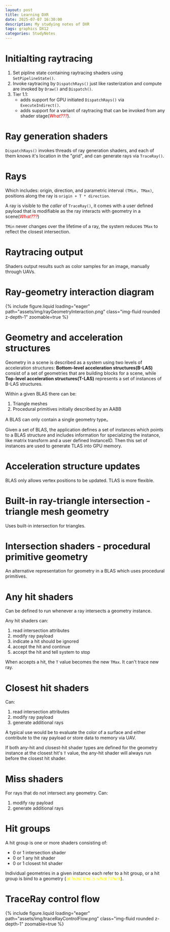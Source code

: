 ```yaml
---
layout: post
title: Learning DXR
date: 2025-07-07 16:30:00
description: My studying notes of DXR
tags: graphics DX12
categories: StudyNotes
---
```


# Initialting raytracing

1. Set pipline state containing raytracing shaders using `SetPipelineState()`.
2. Invoke raytracing by `DispatchRays()` just like rasterization and compute are invoked by `Draw()` and `Dispatch()`.
3. Tier 1.1: 
   * adds support for GPU initiated `DispatchRays()` via `ExecuteIndirect()`.
   * adds support for a variant of raytracing that can be invoked from any shader stage(<span style="color:red">*What???*</span>).

# Ray generation shaders

`DispatchRays()` invokes threads of ray generation shaders, and each of them knows it's location in the "grid", and can generate rays via `TraceRay()`.

# Rays

Which includes: origin, direction, and parametric interval `(TMin, TMax)`, positions along the ray is `origin + T * direction`.

A ray is visible to the *caller* of `TraceRay()`, it comes with a user defined payload that is modifiable as the ray interacts with geometry in a scene(<span style="color:red">*What???*</span>)

`TMin` never changes over the lifetime of a ray, the system reduces `TMax` to reflect the closest intersection.

# Raytracing output

Shaders output results such as color samples for an image, manually through UAVs.

# Ray-geometry interaction diagram

<div class="row mt-3">
    <div class="col-sm mt-3 mt-md-0">
        {% include figure.liquid loading="eager" path="assets/img/rayGeometryInteraction.png" class="img-fluid rounded z-depth-1" zoomable=true %}
    </div>
</div>

# Geometry and acceleration structures

Geometry in a scene is described as a system using two levels of acceleration structures: **Bottom-level acceleration structures(B-LAS)** consist of a set of geometries that are building blocks for a scene, while **Top-level acceleration structures(T-LAS)** represents a set of instances of B-LAS structures.

Within a given BLAS there can be:

1. Triangle meshes
2. Procedural primitives initially described by an AABB

A BLAS can only contain a single geometry type。

Given a set of BLAS, the application defines a set of instances which points to a BLAS structure and includes information for specializing the instance, like matrix transform and a user defined InstanceID. Then this set of instances are used to generate TLAS into GPU memory.

# Acceleration structure updates

BLAS only allows vertex positions to be updated. TLAS is more flexible.

# Built-in ray-triangle intersection - triangle mesh geometry

Uses built-in intersection for triangles.

# Intersection shaders - procedural primitive geometry

An alternative representation for geometry in a BLAS which uses procedural primitives.

# Any hit shaders

Can be defined to run whenever a ray intersects a geometry instance.

Any hit shaders can:

1. read intersection attributes
2. modify ray payload
3. indicate a hit should be ignored
4. accept the hit and continue
5. accept the hit and tell system to stop

When accepts a hit, the `T` value becomes the new `TMax`. It can't trace new ray.

# Closest hit shaders

Can:

1. read intersection attributes
2. modify ray payload
3. generate additional rays

A typical use would be to evaluate the color of a surface and either contribute to the ray payload or store data to memory via UAV.

If both any-hit and closest-hit shader types are defined for the geometry instance at the closest hit's `T` value, the any-hit shader will always run before the closest hit shader.

# Miss shaders

For rays that do not intersect any geometry. Can:

1. modify ray payload
2. generate additional rays

# Hit groups

A hit group is one or more shaders consisting of:

* 0 or 1 intersection shader
* 0 or 1 any hit shader
* 0 or 1 closest hit shader

Individual geometries in a given instance each refer to a hit group, or a hit group is bind to a geometry (<span style="color:yellow">*at least this is what I think*</span>).

# TraceRay control flow

<div class="row mt-3">
    <div class="col-sm mt-3 mt-md-0">
        {% include figure.liquid loading="eager" path="assets/img/traceRayControlFlow.png" class="img-fluid rounded z-depth-1" zoomable=true %}
    </div>
</div>

